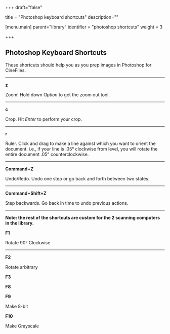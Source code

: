 +++
draft="false"

title = "Photoshop keyboard shortcuts"
description=""

[menu.main]
parent="library"
identifier = "photoshop shortcuts"
weight = 3

+++

## Photoshop Keyboard Shortcuts


These shortcuts should help you as you prep images in Photoshop for CineFiles. 
****
**z** 

Zoom! Hold down _Option_ to get the zoom out tool.
****
**c** 

Crop.  Hit _Enter_ to perform your crop.
****
**r**

Ruler. Click and drag to make a line against which you want to orient the document. i.e., if your line is .05° clockwise from level, you will rotate the entire document .05° counterclockwise.
****
**Command+Z** 

Undo/Redo. Undo one step or go back and forth between two states.
****
**Command+Shift+Z**

Step backwards. Go back in time to undo previous actions.
****
**Note: the rest of the shortcuts are custom for the 2 scanning computers in the library.**

**F1**

Rotate 90° Clockwise
**** 

**F2**

Rotate arbitrary

**F3**



**F8**

**F9**

Make 8-bit

**F10**

Make Grayscale
